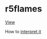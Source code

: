 # r5flames

[View](https://buma.github.io/r5flames/r5_before.html)

How to [interpret it](http://www.brendangregg.com/blog/2014-06-12/java-flame-graphs.html)
